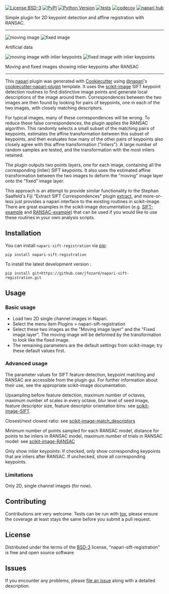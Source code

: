 
[![License BSD-3](https://img.shields.io/pypi/l/napari-sift-registration.svg?color=green)](https://github.com/jfozard/napari-sift-registration/raw/main/LICENSE)
[![PyPI](https://img.shields.io/pypi/v/napari-sift-registration.svg?color=green)](https://pypi.org/project/napari-sift-registration)
[![Python Version](https://img.shields.io/pypi/pyversions/napari-sift-registration.svg?color=green)](https://python.org)
[![tests](https://github.com/jfozard/napari-sift-registration/workflows/tests/badge.svg)](https://github.com/jfozard/napari-sift-registration/actions)
[![codecov](https://codecov.io/gh/jfozard/napari-sift-registration/branch/main/graph/badge.svg)](https://codecov.io/gh/jfozard/napari-sift-registration)
[![napari hub](https://img.shields.io/endpoint?url=https://api.napari-hub.org/shields/napari-sift-registration)](https://napari-hub.org/plugins/napari-sift-registration)

Simple plugin for 2D keypoint detection and affine registration with RANSAC.

----------------------------------

![moving image](test_data/test1.png)
![fixed image](test_data/test2.png)

Artificial data 

![moving image with inlier keypoints](doc/moving_keypoints.png)
![fixed image with inlier keypoints](doc/fixed_keypoints.png)

Moving and fixed images showing inlier keypoints after RANSAC


----------------------------------

This [napari] plugin was generated with [Cookiecutter] using [@napari]'s [cookiecutter-napari-plugin] template.
It uses the [scikit-image] SIFT keypoint detection routines to find distinctive image points and generate local descriptions of the image around them.
Correspondences between the two images are then found by looking for pairs of keypoints, one in each of the two images, with closely matching descriptors.



For typical images, many of these correspondences will be wrong. To reduce these false correspondences, the plugin applies the RANSAC algorithm. This randomly selects a small subset of the matching pairs of keypoints, estimates the affine transformation between this subset of keypoints, and then evaluates how many of the other pairs of keypoints also closely agree with this affine transformation ("inliers"). A large number of random samples are tested, and the transformation with the most inliers retained.

The plugin outputs two points layers, one for each image, containing all the corresponding (inlier) SIFT keypoints. It also uses the estimated affine transformation between the two images to deform the "moving" image layer onto the "fixed" image layer.

This approach is an attempt to provide similar functionality to the Stephan Saalfeld's Fiji "Extract SIFT Correspondences" plugin [extract], and more-or-less
just provides a napari interface to the existing routines in scikit-image. There are great examples in the scikit-image documentation (e.g. [SIFT-example] and [RANSAC-example]) that can be used if you would like to use these routines in your own analysis scripts.


## Installation

You can install `napari-sift-registration` via [pip]:

    pip install napari-sift-registration

To install the latest development version :

    pip install git+https://github.com/jfozard/napari-sift-registration.git

## Usage

### Basic usage

- Load two 2D single channel images in Napari.
- Select the menu item Plugins > napari-sift-registration
- Select these two images as the "Moving image layer" and the "Fixed image layer". The moving image will be deformed by the transformation to look like the fixed image.
- The remaining parameters are the default settings from scikit-image; try these default values first.

### Advanced usage

The parameter values for SIFT feature detection, keypoint matching and RANSAC are accessible from the plugin gui. For further information about their use, see the appropriate scikit-image documentation:

Upsampling before feature detection, maximum number of octaves, maximum number of scales in every octave, blur level of seed image, feature descriptor size, feature descriptor orientation bins: see [scikit-image-SIFT].

Closest/next closest ratio: see [scikit-image-match_descriptors]

Minimum number of points sampled for each RANSAC model, distance for points to be inliers in RANSAC model, maximum number of trials in RANSAC model: see [scikit-image-RANSAC]

Only show inlier keypoints: If checked, only show corresponding keypoints that are inliers after RANSAC. If unchecked, show all corresponding keypoints.

### Limitations

Only 2D, single channel images (for now).

## Contributing

Contributions are very welcome. Tests can be run with [tox], please ensure
the coverage at least stays the same before you submit a pull request.

## License

Distributed under the terms of the [BSD-3] license,
"napari-sift-registration" is free and open source software

## Issues

If you encounter any problems, please [file an issue] along with a detailed description.

[extract]: https://imagej.net/plugins/feature-extraction
[scikit-image]: https://scikit-image.org/
[SIFT-example]: https://scikit-image.org/docs/stable/auto_examples/features_detection/plot_sift.html
[RANSAC-example]: https://scikit-image.org/docs/stable/auto_examples/transform/plot_matching.html
[napari]: https://github.com/napari/napari
[Cookiecutter]: https://github.com/audreyr/cookiecutter
[@napari]: https://github.com/napari
[MIT]: http://opensource.org/licenses/MIT
[BSD-3]: http://opensource.org/licenses/BSD-3-Clause
[GNU GPL v3.0]: http://www.gnu.org/licenses/gpl-3.0.txt
[GNU LGPL v3.0]: http://www.gnu.org/licenses/lgpl-3.0.txt
[Apache Software License 2.0]: http://www.apache.org/licenses/LICENSE-2.0
[Mozilla Public License 2.0]: https://www.mozilla.org/media/MPL/2.0/index.txt
[cookiecutter-napari-plugin]: https://github.com/napari/cookiecutter-napari-plugin

[scikit-image-SIFT]: https://scikit-image.org/docs/stable/api/skimage.feature.html#skimage.feature.SIFT
[scikit-image-match_descriptors]: https://scikit-image.org/docs/stable/api/skimage.feature.html#skimage.feature.match_descriptors
[scikit-image-RANSAC]: https://scikit-image.org/docs/stable/api/skimage.measure.html#skimage.measure.ransac

[file an issue]: https://github.com/jfozard/napari-sift-registration/issues

[napari]: https://github.com/napari/napari
[tox]: https://tox.readthedocs.io/en/latest/
[pip]: https://pypi.org/project/pip/
[PyPI]: https://pypi.org/
